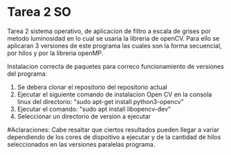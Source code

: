# Tarea 2 SO

Tarea 2 sistema operativo, de aplicacion de filtro a escala de grises por metodo luminosidad en lo cual se usaria la libreria de openCV.
Para ello se aplicaran 3 versiones de este programa las cuales son la forma secuencial, por hilos y por la libreria openMP.

Instalacion correcta de paquetes para correco funcionamiento de versiones del programa:

1) Se debera clonar el repositorio del repositorio actual
2) Ejecutar el siguiente comando de instalacion Open CV en la consola linux del directorio: "sudo apt-get install python3-opencv"
3) Ejecutar el comando: "sudo apt install libopencv-dev"
4) Seleccionar un directorio de version a ejecutar


#Aclaraciones:
Cabe resaltar que ciertos resultados pueden llegar a variar dependiendo de los cores de dispoitivo a ejecutar y de la cantidad de hilos seleccionados en las versiones paralelas programa.
